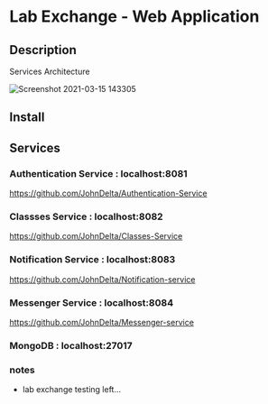 # Lab Exchange - Web Application

## Description

Services Architecture

![Screenshot 2021-03-15 143305](https://user-images.githubusercontent.com/53333356/111154215-a46d8c80-859b-11eb-80e1-bd41a51cd7ec.png)

## Install

## Services

### Authentication Service : localhost:8081

https://github.com/JohnDelta/Authentication-Service

### Classses Service : localhost:8082

https://github.com/JohnDelta/Classes-Service

### Notification Service : localhost:8083

https://github.com/JohnDelta/Notification-service

### Messenger Service : localhost:8084

https://github.com/JohnDelta/Messenger-service

### MongoDB : localhost:27017

### notes


- lab exchange testing left...
